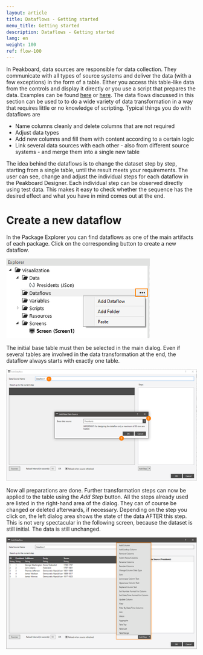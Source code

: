 ```yaml
---
layout: article
title: Dataflows - Getting started
menu_title: Getting started
description: Dataflows - Getting started
lang: en
weight: 100
ref: flow-100
---
```

In Peakboard, data sources are responsible for data collection. They communicate with all types of source systems and deliver the data (with a few exceptions) in the form of a table. Either you access this table-like data from the controls and display it directly or you use a script that prepares the data. Examples can be found [here](../scripting/03-en-table-data.html) or [here](../scripting/04-en-manipulating-table-data.html). The data flows discussed in this section can be used to to do a wide variety of data transformation in a way that requires little or no knowledge of scripting. Typical things you do with dataflows are

* Name columns cleanly and delete columns that are not required
* Adjust data types
* Add new columns and fill them with content according to a certain logic
* Link several data sources with each other - also from different source systems - and merge them into a single new table

The idea behind the dataflows is to change the dataset step by step, starting from a single table, until the result meets your requirements. The user can see, change and adjust the individual steps for each dataflow in the Peakboard Designer. Each individual step can be observed directly using test data. This makes it easy to check whether the sequence has the desired effect and what you have in mind comes out at the end.

# Create a new dataflow

In the Package Explorer you can find dataflows as one of the main artifacts of each package. Click on the corresponding button to create a new dataflow.

![Create a new flow](/assets/images/dataflows/dataflows-create.png)

The initial base table must then be selected in the main dialog. Even if several tables are involved in the data transformation at the end, the dataflow always starts with exactly one table.

![select main table](/assets/images/dataflows/dataflows-maindialog-01.png)

Now all preparations are done. Further transformation steps can now be applied to the table using the *Add Step* button. All the steps already used are listed in the right-hand area of the dialog. They can of course be changed or deleted afterwards, if necessary. Depending on the step you click on, the left dialog area shows the state of the data AFTER this step. This is not very spectacular in the following screen, because the dataset is still initial. The data is still unchanged.

![select main table](/assets/images/dataflows/dataflows-maindialog-02.png)

